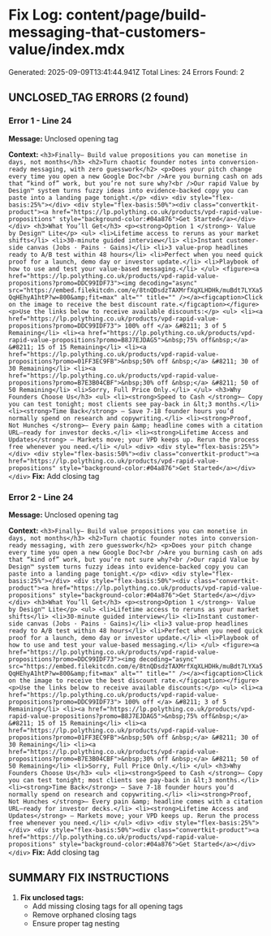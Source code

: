 # Fix Log: content/page/build-messaging-that-customers-value/index.mdx
Generated: 2025-09-09T13:41:44.941Z
Total Lines: 24
Errors Found: 2

## UNCLOSED_TAG ERRORS (2 found)

### Error 1 - Line 24
**Message:** Unclosed opening tag <div>
**Context:** `<h3>Finally— Build value propositions you can monetise in days, not months</h3> <h2>Turn chaotic founder notes into conversion-ready messaging, with zero guesswork</h2> <p>Does your pitch change every time you open a new Google Doc?<br />Are you burning cash on ads that “kind of” work, but you’re not sure why?<br />Our rapid Value by Design™ system turns fuzzy ideas into evidence-backed copy you can paste into a landing page tonight.</p> <div> <div style="flex-basis:25%"></div> <div style="flex-basis:50%"><div class="convertkit-product"><a href="https://lp.polything.co.uk/products/vpd-rapid-value-propositions" style="background-color:#04a876">Get Started</a></div> </div> <h3>What You’ll Get</h3> <p><strong>Option 1 </strong>· Value by Design™ Lite</p> <ul> <li>Lifetime access to reruns as your market shifts</li> <li>30-minute guided interview</li> <li>Instant customer-side canvas (Jobs · Pains · Gains)</li> <li>3 value-prop headlines ready to A/B test within 48 hours</li> <li>Perfect when you need quick proof for a launch, demo day or investor update.</li> <li>Playbook of how to use and test your value-based messaging.</li> </ul> <figure><a href="https://lp.polything.co.uk/products/vpd-rapid-value-propositions?promo=DDC99IDF73"><img decoding="async" src="https://embed.filekitcdn.com/e/8tnQDsdzTAXMrfXqXLHDHk/muBdt7LYXa5QqHEhyA1htP?w=800&amp;fit=max" alt="" title="" /></a><figcaption>Click on the image to receive the best discount rate.</figcaption></figure> <p>Use the links below to receive available discounts:</p> <ul> <li><a href="https://lp.polything.co.uk/products/vpd-rapid-value-propositions?promo=DDC99IDF73"> 100% off </a> &#8211; 3 of 5 Remaining</li> <li><a href="https://lp.polything.co.uk/products/vpd-rapid-value-propositions?promo=B8J7EJDAG5">&nbsp;75% off&nbsp;</a> &#8211; 15 of 15 Remaining</li> <li><a href="https://lp.polything.co.uk/products/vpd-rapid-value-propositions?promo=01FF3EC9FB">&nbsp;50% off &nbsp;</a> &#8211; 30 of 30 Remaining</li> <li><a href="https://lp.polything.co.uk/products/vpd-rapid-value-propositions?promo=B7E3B04CBF">&nbsp;30% off &nbsp;</a> &#8211; 50 of 50 Remaining</li> <li>Sorry, Full Price Only.</li> </ul> <h3>Why Founders Choose Us</h3> <ul> <li><strong>Speed to Cash </strong>– Copy you can test tonight; most clients see pay-back in &lt;3 months.</li> <li><strong>Time Back</strong> – Save 7-18 founder hours you’d normally spend on research and copywriting.</li> <li><strong>Proof, Not Hunches </strong>– Every pain &amp; headline comes with a citation URL—ready for investor decks.</li> <li><strong>Lifetime Access and Updates</strong> – Markets move; your VPD keeps up. Rerun the process free whenever you need.</li> </ul> <div> <div style="flex-basis:25%"></div> <div style="flex-basis:50%"><div class="convertkit-product"><a href="https://lp.polything.co.uk/products/vpd-rapid-value-propositions" style="background-color:#04a876">Get Started</a></div> </div>`
**Fix:** Add closing tag </div>

### Error 2 - Line 24
**Message:** Unclosed opening tag <div>
**Context:** `<h3>Finally— Build value propositions you can monetise in days, not months</h3> <h2>Turn chaotic founder notes into conversion-ready messaging, with zero guesswork</h2> <p>Does your pitch change every time you open a new Google Doc?<br />Are you burning cash on ads that “kind of” work, but you’re not sure why?<br />Our rapid Value by Design™ system turns fuzzy ideas into evidence-backed copy you can paste into a landing page tonight.</p> <div> <div style="flex-basis:25%"></div> <div style="flex-basis:50%"><div class="convertkit-product"><a href="https://lp.polything.co.uk/products/vpd-rapid-value-propositions" style="background-color:#04a876">Get Started</a></div> </div> <h3>What You’ll Get</h3> <p><strong>Option 1 </strong>· Value by Design™ Lite</p> <ul> <li>Lifetime access to reruns as your market shifts</li> <li>30-minute guided interview</li> <li>Instant customer-side canvas (Jobs · Pains · Gains)</li> <li>3 value-prop headlines ready to A/B test within 48 hours</li> <li>Perfect when you need quick proof for a launch, demo day or investor update.</li> <li>Playbook of how to use and test your value-based messaging.</li> </ul> <figure><a href="https://lp.polything.co.uk/products/vpd-rapid-value-propositions?promo=DDC99IDF73"><img decoding="async" src="https://embed.filekitcdn.com/e/8tnQDsdzTAXMrfXqXLHDHk/muBdt7LYXa5QqHEhyA1htP?w=800&amp;fit=max" alt="" title="" /></a><figcaption>Click on the image to receive the best discount rate.</figcaption></figure> <p>Use the links below to receive available discounts:</p> <ul> <li><a href="https://lp.polything.co.uk/products/vpd-rapid-value-propositions?promo=DDC99IDF73"> 100% off </a> &#8211; 3 of 5 Remaining</li> <li><a href="https://lp.polything.co.uk/products/vpd-rapid-value-propositions?promo=B8J7EJDAG5">&nbsp;75% off&nbsp;</a> &#8211; 15 of 15 Remaining</li> <li><a href="https://lp.polything.co.uk/products/vpd-rapid-value-propositions?promo=01FF3EC9FB">&nbsp;50% off &nbsp;</a> &#8211; 30 of 30 Remaining</li> <li><a href="https://lp.polything.co.uk/products/vpd-rapid-value-propositions?promo=B7E3B04CBF">&nbsp;30% off &nbsp;</a> &#8211; 50 of 50 Remaining</li> <li>Sorry, Full Price Only.</li> </ul> <h3>Why Founders Choose Us</h3> <ul> <li><strong>Speed to Cash </strong>– Copy you can test tonight; most clients see pay-back in &lt;3 months.</li> <li><strong>Time Back</strong> – Save 7-18 founder hours you’d normally spend on research and copywriting.</li> <li><strong>Proof, Not Hunches </strong>– Every pain &amp; headline comes with a citation URL—ready for investor decks.</li> <li><strong>Lifetime Access and Updates</strong> – Markets move; your VPD keeps up. Rerun the process free whenever you need.</li> </ul> <div> <div style="flex-basis:25%"></div> <div style="flex-basis:50%"><div class="convertkit-product"><a href="https://lp.polything.co.uk/products/vpd-rapid-value-propositions" style="background-color:#04a876">Get Started</a></div> </div>`
**Fix:** Add closing tag </div>

## SUMMARY FIX INSTRUCTIONS

1. **Fix unclosed tags:**
   - Add missing closing tags for all opening tags
   - Remove orphaned closing tags
   - Ensure proper tag nesting
